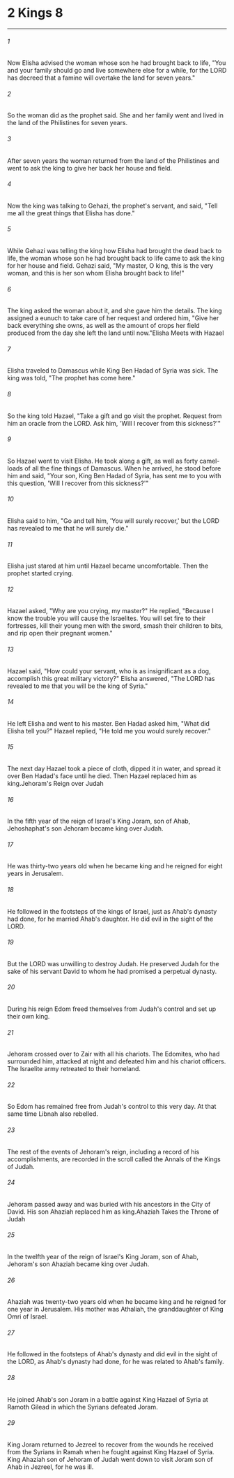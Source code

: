 # 2 Kings 8
***



###### 1 
Now Elisha advised the woman whose son he had brought back to life, "You and your family should go and live somewhere else for a while, for the LORD has decreed that a famine will overtake the land for seven years." 

###### 2 
So the woman did as the prophet said. She and her family went and lived in the land of the Philistines for seven years. 

###### 3 
After seven years the woman returned from the land of the Philistines and went to ask the king to give her back her house and field. 

###### 4 
Now the king was talking to Gehazi, the prophet's servant, and said, "Tell me all the great things that Elisha has done." 

###### 5 
While Gehazi was telling the king how Elisha had brought the dead back to life, the woman whose son he had brought back to life came to ask the king for her house and field. Gehazi said, "My master, O king, this is the very woman, and this is her son whom Elisha brought back to life!" 

###### 6 
The king asked the woman about it, and she gave him the details. The king assigned a eunuch to take care of her request and ordered him, "Give her back everything she owns, as well as the amount of crops her field produced from the day she left the land until now."Elisha Meets with Hazael 

###### 7 
Elisha traveled to Damascus while King Ben Hadad of Syria was sick. The king was told, "The prophet has come here." 

###### 8 
So the king told Hazael, "Take a gift and go visit the prophet. Request from him an oracle from the LORD. Ask him, 'Will I recover from this sickness?'" 

###### 9 
So Hazael went to visit Elisha. He took along a gift, as well as forty camel-loads of all the fine things of Damascus. When he arrived, he stood before him and said, "Your son, King Ben Hadad of Syria, has sent me to you with this question, 'Will I recover from this sickness?'" 

###### 10 
Elisha said to him, "Go and tell him, 'You will surely recover,' but the LORD has revealed to me that he will surely die." 

###### 11 
Elisha just stared at him until Hazael became uncomfortable. Then the prophet started crying. 

###### 12 
Hazael asked, "Why are you crying, my master?" He replied, "Because I know the trouble you will cause the Israelites. You will set fire to their fortresses, kill their young men with the sword, smash their children to bits, and rip open their pregnant women." 

###### 13 
Hazael said, "How could your servant, who is as insignificant as a dog, accomplish this great military victory?" Elisha answered, "The LORD has revealed to me that you will be the king of Syria." 

###### 14 
He left Elisha and went to his master. Ben Hadad asked him, "What did Elisha tell you?" Hazael replied, "He told me you would surely recover." 

###### 15 
The next day Hazael took a piece of cloth, dipped it in water, and spread it over Ben Hadad's face until he died. Then Hazael replaced him as king.Jehoram's Reign over Judah 

###### 16 
In the fifth year of the reign of Israel's King Joram, son of Ahab, Jehoshaphat's son Jehoram became king over Judah. 

###### 17 
He was thirty-two years old when he became king and he reigned for eight years in Jerusalem. 

###### 18 
He followed in the footsteps of the kings of Israel, just as Ahab's dynasty had done, for he married Ahab's daughter. He did evil in the sight of the LORD. 

###### 19 
But the LORD was unwilling to destroy Judah. He preserved Judah for the sake of his servant David to whom he had promised a perpetual dynasty. 

###### 20 
During his reign Edom freed themselves from Judah's control and set up their own king. 

###### 21 
Jehoram crossed over to Zair with all his chariots. The Edomites, who had surrounded him, attacked at night and defeated him and his chariot officers. The Israelite army retreated to their homeland. 

###### 22 
So Edom has remained free from Judah's control to this very day. At that same time Libnah also rebelled. 

###### 23 
The rest of the events of Jehoram's reign, including a record of his accomplishments, are recorded in the scroll called the Annals of the Kings of Judah. 

###### 24 
Jehoram passed away and was buried with his ancestors in the City of David. His son Ahaziah replaced him as king.Ahaziah Takes the Throne of Judah 

###### 25 
In the twelfth year of the reign of Israel's King Joram, son of Ahab, Jehoram's son Ahaziah became king over Judah. 

###### 26 
Ahaziah was twenty-two years old when he became king and he reigned for one year in Jerusalem. His mother was Athaliah, the granddaughter of King Omri of Israel. 

###### 27 
He followed in the footsteps of Ahab's dynasty and did evil in the sight of the LORD, as Ahab's dynasty had done, for he was related to Ahab's family. 

###### 28 
He joined Ahab's son Joram in a battle against King Hazael of Syria at Ramoth Gilead in which the Syrians defeated Joram. 

###### 29 
King Joram returned to Jezreel to recover from the wounds he received from the Syrians in Ramah when he fought against King Hazael of Syria. King Ahaziah son of Jehoram of Judah went down to visit Joram son of Ahab in Jezreel, for he was ill.
